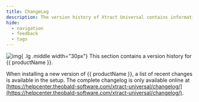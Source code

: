```yaml
---
title: ChangeLog
description: The version history of Xtract Universal contains information about critical and breaking changes.
hide:
  - navigation
  - feedback
  - tags
---
```


![img](./assets/images/logos/theo-thumbs.png){ .lg .middle width="30px"} This section contains a version history for {{ productName }}.


When installing a new version of {{ productName }}, a list of recent changes is available in the setup.
The complete changelog is only available online at [https://helpcenter.theobald-software.com/xtract-universal/changelog/](https://helpcenter.theobald-software.com/xtract-universal/changelog/).

